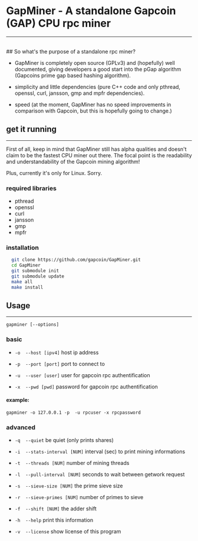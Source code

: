 # GapMiner - A standalone Gapcoin (GAP) CPU rpc miner
---
<br/>
## So what's the purpose of a standalone rpc miner? 


  * GapMiner is completely open source (GPLv3) and (hopefully)
    well documented, giving developers a good start into the
    pGap algorithm (Gapcoins prime gap based hashing algorithm).

  * simplicity and little dependencies (pure C++ code and only 
    pthread, openssl, curl, jansson, gmp and mpfr dependencies).

  * speed (at the moment, GapMiner has no speed improvements in comparison with Gapcoin,
    but this is hopefully going to change.)



## get it running
---

First of all, keep in mind that GapMiner still has alpha qualities and 
doesn't claim to be the fastest CPU miner out there. The focal point
is the readability and understandability of the Gapcoin mining algorithm!

Plus, currently it's only for Linux. Sorry.

### required libraries
  - pthread
  - openssl
  - curl
  - jansson
  - gmp 
  - mpfr

### installation
```sh
  git clone https://github.com/gapcoin/GapMiner.git
  cd GapMiner
  git submodule init
  git submodule update
  make all
  make install
```
## Usage
---

  `gapminer [--options]`

### basic

 - `-o  --host [ipv4]` host ip address

 - `-p  --port [port]` port to connect to

 - `-u  --user [user]` user for gapcoin rpc authentification

 - `-x  --pwd [pwd]` password for gapcoin rpc authentification

#### example:

`gapminer -o 127.0.0.1 -p  -u rpcuser -x rpcpassword`

### advanced

 - `-q  --quiet` be quiet (only prints shares)

 - `-i  --stats-interval [NUM]` interval (sec) to print mining informations

 - `-t  --threads [NUM]` number of mining threads

 - `-l  --pull-interval [NUM]` seconds to wait between getwork request

 - `-s  --sieve-size [NUM]` the prime sieve size

 - `-r  --sieve-primes [NUM]` number of primes to sieve

 - `-f  --shift [NUM]` the adder shift

 - `-h  --help` print this information

 - `-v  --license` show license of this program
